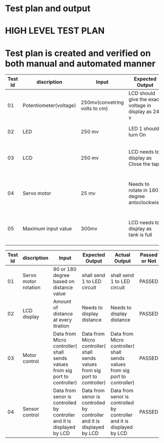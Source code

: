 # Test plan and output
# HIGH LEVEL TEST PLAN
# Test plan is created and verified on both manual and automated manner

| Test Id  | discription | Input | Expected Output | Actual Output | Passed or Not |
| ------------------------- | ---------------------- | --------------------- | -------------------- | ----------------------| ----------------- |
| 01   |  Potentiometer(voltage)   | 250mv(convetring volts to cm) | LCD should give the exact voltage in display as 24 v  | LCD shows the exact value | PASSED|
| 02  | LED  | 250 mv | LED 1 should turn On  | LED 1 is turned ON  | PASSED |
| 03 | LCD | 250 mv | LCD needs to display as Close the tap | LCD displays the same way | PASSED |
| 04 | Servo motor | 25 mv | Needs to rotate in 180 degree antoclockwise | Servo motor rotates in the same way | PASSED |
| 05 | Maximum input value | 300mv | LCD needs to display as tank is full | LCD displays in the same manner | PASSED |

| Test Id  | discription | Input | Expected Output | Actual Output | Passed or Not |
| ------------------------- | ---------------------- | --------------------- | -------------------- | ----------------------| ----------------- |
| 01 | Servo motor rotation | 90 or 180 degree based on distance value | shall send 1 to LED circuit | shall send 1 to LED circuit | PASSED |
| 02 | LCD display | Amount of distance at every itration | Needs to display distance | Needs to display distance | PASSED |
| 03 | Motor control | Data from Micro controller( shall sends values from sig port to controller) | Data from Micro controller( shall sends values from sig port to controller) |       Data from Micro controller( shall sends values from sig port to controller) | PASSED |
| 04 | Sensor control | Data from senor is controlled by controller and it is displayed by LCD | Data from senor is controlled by controller and it is displayed by LCD | Data from      senor is controlled by controller and it is displayed by LCD | PASSED |
